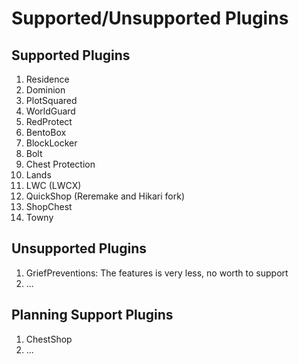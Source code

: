 # Supported/Unsupported Plugins

## Supported Plugins

1. Residence
2. Dominion
3. PlotSquared
4. WorldGuard
5. RedProtect
6. BentoBox
7. BlockLocker
8. Bolt
9. Chest Protection
10. Lands
11. LWC (LWCX)
12. QuickShop (Reremake and Hikari fork)
13. ShopChest
14. Towny

## Unsupported Plugins

1. GriefPreventions: The features is very less, no worth to support
2. ...

## Planning Support Plugins

1. ChestShop
2. ...
